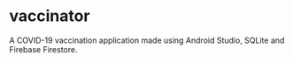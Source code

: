 # vaccinator
A COVID-19 vaccination application made using Android Studio, SQLite and Firebase Firestore.

